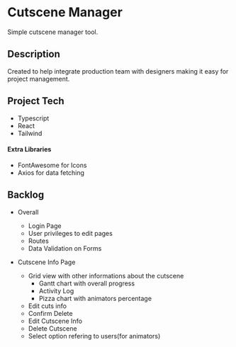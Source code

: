 # Cutscene Manager

Simple cutscene manager tool. 

## Description

Created to help integrate production team with designers making it easy for project management.

## Project Tech

* Typescript
* React
* Tailwind

#### Extra Libraries

* FontAwesome for Icons
* Axios for data fetching

## Backlog

* Overall
  * Login Page
  * User privileges to edit pages
  * Routes
  * Data Validation on Forms

* Cutscene Info Page
  * Grid view with other informations about the cutscene
    * Gantt chart with overall progress
    * Activity Log
    * Pizza chart with animators percentage
  * Edit cuts info
  * Confirm Delete
  * Edit Cutscene Info
  * Delete Cutscene
  * Select option refering to users(for animators)
